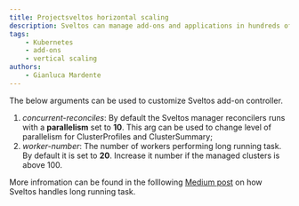 ```yaml
---
title: Projectsveltos horizontal scaling
description: Sveltos can manage add-ons and applications in hundreds of clusters, and it can be scaled horizontally by easily adding an annotation to managed clusters.
tags:
    - Kubernetes
    - add-ons
    - vertical scaling
authors:
    - Gianluca Mardente
---
```


The below arguments can be used to customize Sveltos add-on controller.

1. *concurrent-reconciles*: By default the Sveltos manager reconcilers runs with a **parallelism** set to **10**. This arg can be used to change level of parallelism for ClusterProfiles and ClusterSummary;
2. *worker-number*: The number of workers performing long running task. By default it is set to **20**. Increase it number if the managed clusters is above 100.

More infromation can be found in the folllowing [Medium post](https://medium.com/@gianluca.mardente/how-to-handle-long-running-tasks-in-kubernetes-reconciliation-loop-3cc04bfa2681) on how Sveltos handles long running task.